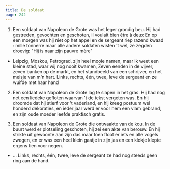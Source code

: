```yaml
---
title: De soldaat
page: 242
---  
```


1. Een soldaat van Napoleon de Grote
was het leger grondig beu.
Hij had gestreden, gevochten en geschoten,
il voulait bien être à deux
En op een morgen was hij niet op het appel
en de sergeant riep razend kwaad : mille tonnerre
maar alle andere soldaten wisten 't wel,
ze zegden droevig: "Hij is naar zijn pauvre mère"


- Leipzig, Moskou, Petrograd, zijn heel mooie namen,
maar ik weet een kleine stad, waar wij nog nooit kwamen,
Zeven eenden in de vijver, zeven banken op de markt,
en het standbeeld van een schrijver,
en het meisje van m'n hart.
Links, rechts, één, twee, leve de sergeant
en ze wuifde met haar hand


2. Een soldaat van Napoleon de Grote
lag te slapen in het gras.
Hij had nog net een liedeke gefloten
waarvan 't de tekst vergeten was.
En hij droomde dat hij stierf voor 't vaderland,
en hij kreeg postuum wel honderd dekoraties,
en ieder jaar werd er voor hem een vlam gebrand,
en zijn oude moeder leefde praktisch gratis.


3. Een soldaat van Napoleon de Grote
die ontwaakte van de kou.
In de buurt werd er plotseling geschoten,
hij zei een akte van berouw.
En hij strikte uit gewoonte aan zijn das
maar toen floot er iets en alle vogels zwegen,
en er was een heel klein gaatje in zijn jas
en een klokje klepte ergens tien voor negen.

- ...
Links, rechts, één, twee, leve de sergeant
ze had nog steeds geen ring aan de hand.